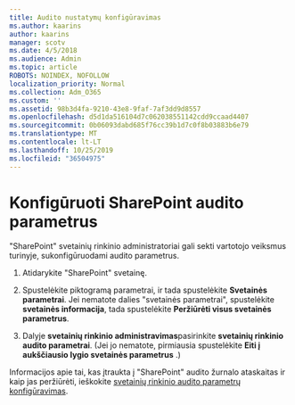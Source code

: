 ```yaml
---
title: Audito nustatymų konfigūravimas
ms.author: kaarins
author: kaarins
manager: scotv
ms.date: 4/5/2018
ms.audience: Admin
ms.topic: article
ROBOTS: NOINDEX, NOFOLLOW
localization_priority: Normal
ms.collection: Adm_O365
ms.custom: ''
ms.assetid: 98b3d4fa-9210-43e8-9faf-7af3dd9d8557
ms.openlocfilehash: d5d1da516104d7c062038551142cdd9ccaad4407
ms.sourcegitcommit: 0b06093dabd685f76cc39b1d7c0f8b03883b6e79
ms.translationtype: MT
ms.contentlocale: lt-LT
ms.lasthandoff: 10/25/2019
ms.locfileid: "36504975"
---
```

# <a name="configure-sharepoint-audit-settings"></a>Konfigūruoti SharePoint audito parametrus

"SharePoint" svetainių rinkinio administratoriai gali sekti vartotojo veiksmus turinyje, sukonfigūruodami audito parametrus.
  
1. Atidarykite "SharePoint" svetainę.
    
2. Spustelėkite piktogramą parametrai, ir tada spustelėkite **Svetainės parametrai**. Jei nematote dalies "svetainės parametrai", spustelėkite **svetainės informacija**, tada spustelėkite **Peržiūrėti visus svetainės parametrus**.
    
3. Dalyje **svetainių rinkinio administravimas**pasirinkite **svetainių rinkinio audito parametrai**. (Jei jo nematote, pirmiausia spustelėkite **Eiti į aukščiausio lygio svetainės parametrus** .) 
    
Informacijos apie tai, kas įtraukta į "SharePoint" audito žurnalo ataskaitas ir kaip jas peržiūrėti, ieškokite [svetainių rinkinio audito parametrų konfigūravimas](https://go.microsoft.com/fwlink/?linkid=404050).
  

